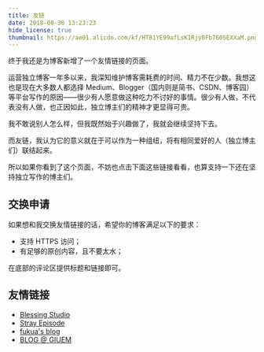 ```yaml
---
title: 友链
date: 2018-08-30 13:23:23
hide_license: true
thumbnail: https://ae01.alicdn.com/kf/HTB1YE99afLsK1Rjy0Fb760SEXXaM.png
---
```


终于我还是为博客新增了一个友情链接的页面。

运营独立博客一年多以来，我深知维护博客需耗费的时间、精力不在少数。我想这也是现在大多数人都选择 Medium、Blogger（国内则是简书、CSDN、博客园）等平台写作的原因——很少有人愿意做这种吃力不讨好的事情。很少有人做，不代表没有人做，也正因如此，独立博主们的精神才更显得可贵。

我不敢说别人怎么样，但我既然始于兴趣做了，我就会继续坚持下去。

而友链，我认为它的意义就在于可以作为一种组纽，将有相同爱好的人（独立博主们）联结起来。

所以如果你看到了这个页面，不妨也点击下面这些链接看看，也算支持一下还在坚持独立写作的博主们。

## 交换申请

如果想和我交换友情链接的话，希望你的博客满足以下的要求：

- 支持 HTTPS 访问；
- 有足够的原创内容，且不要太水；

在底部的评论区提供标题和链接即可。

## 友情链接

- [Blessing Studio](https://blessing.studio)
- [Stray Episode](https://farer.org/)
- [fukua's blog](https://blog.cooooler.com/)
- [BLOG @ GIUEM](https://www.giuem.com)

